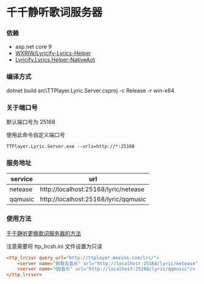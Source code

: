 # 千千静听歌词服务器

### 依赖
- asp.net core 9
- [WXRIW/Lyricify-Lyrics-Helper](https://github.com/WXRIW/Lyricify-Lyrics-Helper)
- [Lyricify.Lyrics.Helper-NativeAot](https://github.com/cnbluefire/Lyricify-Lyrics-Helper)

### 编译方式
dotnet build src\TTPlayer.Lyric.Server.csproj -c Release -r win-x64

### 关于端口号
默认端口号为 25168  

使用此命令自定义端口号
```
TTPlayer.Lyric.Server.exe --urls=http://*:25168
```

### 服务地址
| service | url |
|--|--|
| netease | http://localhost:25168/lyric/netease |
| qqmusic | http://localhost:25168/lyric/qqmusic |

### 使用方法
[千千静听更换歌词服务器的方法](https://rangotec.com/blog/76.html)

注意需要将 ttp_lrcsh.ini 文件设置为只读

```ttp_lrcsh.ini
<ttp_lrcsvr query_url="http://ttplayer.moeinn.com/lrc/">
    <server name="网易云音乐" url="http://localhost:25168/lyric/netease"/>
    <server name="QQ音乐" url="http://localhost:25168/lyric/qqmusic"/>
</ttp_lrcsvr>
```